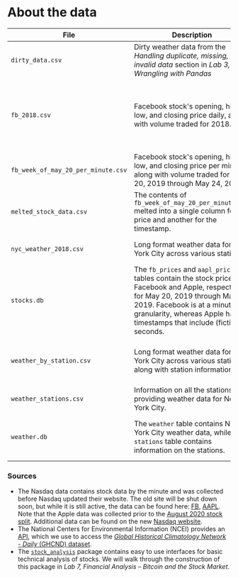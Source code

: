 # About the data

| File | Description | Source |
| --- | --- | --- |
| `dirty_data.csv` | Dirty weather data from the *Handling duplicate, missing, or invalid data* section in *Lab 3, Data Wrangling with Pandas* | Adapted from the NCEI API's GHCND dataset |
| `fb_2018.csv` | Facebook stock's opening, high, low, and closing price daily, along with volume traded for 2018. | The `stock_analysis` package (see *Lab 7, Financial Analysis &ndash; Bitcoin and the Stock Market*). |
| `fb_week_of_may_20_per_minute.csv` | Facebook stock's opening, high, low, and closing price per minute, along with volume traded for May 20, 2019 through May 24, 2019. | Nasdaq |
| `melted_stock_data.csv` | The contents of `fb_week_of_may_20_per_minute.csv` melted into a single column for the price and another for the timestamp. | Adapted from Nasdaq |
| `nyc_weather_2018.csv` | Long format weather data for New York City across various stations. | The NCEI API's GHCND dataset. |
| `stocks.db` | The `fb_prices` and `aapl_prices` tables contain the stock prices for Facebook and Apple, respectively, for May 20, 2019 through May 24, 2019. Facebook is at a minute granularity, whereas Apple has timestamps that include (fictitious) seconds. | Adapted from Nasdaq |
| `weather_by_station.csv` | Long format weather data for New York City across various stations, along with station information. | The NCEI API's GHCND dataset and the `stations` endpoint. |
| `weather_stations.csv` | Information on all the stations providing weather data for New York City. | The NCEI API's `stations` endpoint. |
| `weather.db` | The `weather` table contains New York City weather data, while the `stations` table contains information on the stations. | The NCEI API's GHCND dataset and the `stations` endpoint. |

### Sources
- The Nasdaq data contains stock data by the minute and was collected before Nasdaq updated their website. The old site will be shut down soon, but while it is still active, the data can be found here: [FB](https://old.nasdaq.com/symbol/fb/interactive-chart), [AAPL](https://old.nasdaq.com/symbol/aapl/interactive-chart). Note that the Apple data was collected prior to the [August 2020 stock split](https://www.marketwatch.com/story/3-things-to-know-about-apples-stock-split-2020-08-28). Additional data can be found on the new [Nasdaq website](https://www.nasdaq.com/market-activity/stocks). 
- The National Centers for Environmental Information (NCEI) provides an [API](https://www.ncdc.noaa.gov/cdo-web/webservices/v2), which we use to access the [*Global Historical Climatology Network - Daily* (GHCND) dataset](https://www1.ncdc.noaa.gov/pub/data/cdo/documentation/GHCND_documentation.pdf).
- The [`stock_analysis`](https://github.com/fenago/stock-analysis) package contains easy to use interfaces for basic technical analysis of stocks. We will walk through the construction of this package in *Lab 7, Financial Analysis &ndash; Bitcoin and the Stock Market*.